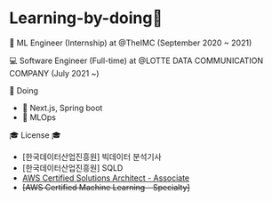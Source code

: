 # Learning-by-doing🌱

🤔 ML Engineer (Internship) at @TheIMC (September 2020 ~ 2021)

💻 Software Engineer (Full-time) at @LOTTE DATA COMMUNICATION COMPANY (July 2021 ~)


🌱 Doing
- 💙 Next.js, Spring boot
- 🚀 MLOps


🎓 License 🎓
- [한국데이터산업진흥원] 빅데이터 분석기사
- [한국데이터산업진흥원] SQLD
- [AWS Certified Solutions Architect - Associate](https://www.credly.com/badges/6b496926-e921-487b-b716-fe992cae0467/public_url)
- ~~[AWS Certified Machine Learning - Specialty]~~



